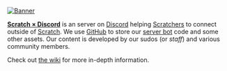 [![Banner](https://user-images.githubusercontent.com/57809064/152886009-1930736e-9254-4330-9df6-a1b88195b3df.png)](https://discord.gg/bUtXEtHKKC)

**[Scratch × Discord](https://discord.gg/bUtXEtHKKC)** is an server on [Discord](https://discord.com) helping [Scratchers](https://www.youtube.com/watch?v=dQw4w9WgXcQ) to connect outside of [Scratch](https://scratch.mit.edu). 
We use [GitHub](https://github.com) to store our [server bot](https://discord.js.org) code and some other assets. 
Our content is developed by our sudos (or *staff*) and various community members.

Check out [the wiki](https://github.com/scratchxdiscord/.github/wiki) for more in-depth information.
